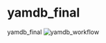 # yamdb_final
yamdb_final
![yamdb_workflow](https://github.com/Valneuskaya/yamdb_final/actions/workflows/yamdb_workflow.yml/badge.svg)
